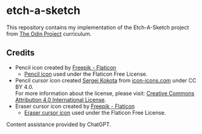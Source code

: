 # etch-a-sketch
This repository contains my implementation of the Etch-A-Sketch project from [The Odin Project](https://www.theodinproject.com/) curriculum. 

## Credits

- Pencil icon created by [Freepik - Flaticon](https://www.flaticon.com/free-icons/draw)
  - [Pencil icon](https://www.flaticon.com/free-icon/pencil_603570?term=pencil&page=1&position=34&origin=tag&related_id=603570) used under the Flaticon Free License.
- Pencil cursor icon created [Sergei Kokota](https://icon-icons.com/users/jU68e8AK4V9vJWDuIDOsp/icon-sets/) from [icon-icons.com](https://icon-icons.com/icon/pencil/73996) under CC BY 4.0.  
For more information about the license, please visit: [Creative Commons Attribution 4.0 International License](https://creativecommons.org/licenses/by/4.0/#).
- Eraser cursor icon created by [Freepik - Flaticon](https://www.flaticon.com/free-icons/eraser)
  - [Eraser cursor icon](https://www.flaticon.com/free-icon/eraser_593398?term=eraser&page=1&position=81&origin=tag&related_id=593398) used under the Flaticon Free License.

Content assistance provided by ChatGPT.


